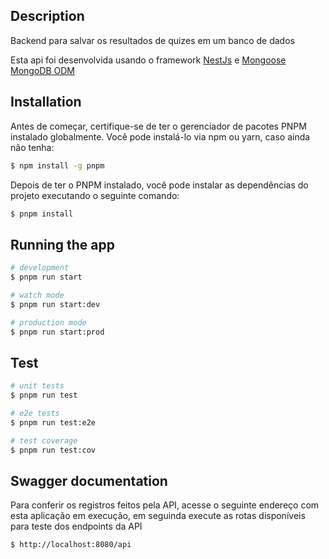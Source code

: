 ## Description
Backend para salvar os resultados de quizes em um banco de dados

Esta api foi desenvolvida usando o framework [NestJs](https://github.com/nestjs/nest) e [Mongoose MongoDB ODM](https://mongoosejs.com/) 

## Installation
Antes de começar, certifique-se de ter o gerenciador de pacotes PNPM instalado globalmente. Você pode instalá-lo via npm ou yarn, caso ainda não tenha:
```bash
$ npm install -g pnpm
```

Depois de ter o PNPM instalado, você pode instalar as dependências do projeto executando o seguinte comando:
```bash
$ pnpm install
```

## Running the app

```bash
# development
$ pnpm run start

# watch mode
$ pnpm run start:dev

# production mode
$ pnpm run start:prod
```

## Test

```bash
# unit tests
$ pnpm run test

# e2e tests
$ pnpm run test:e2e

# test coverage
$ pnpm run test:cov
```

## Swagger documentation
Para conferir os registros feitos pela API, acesse o seguinte endereço com esta aplicação em execução,
em seguinda execute as rotas disponíveis para teste dos endpoints da API

```bash
$ http://localhost:8080/api
```
